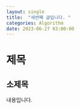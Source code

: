 ```yaml
---
layout: single
title:  "세번째 글입니다. "
categories: Algorithm
date: 2023-06-27 03:00:00
---
```


# 제목
## 소제목
<p> 내용입니다. </p>
